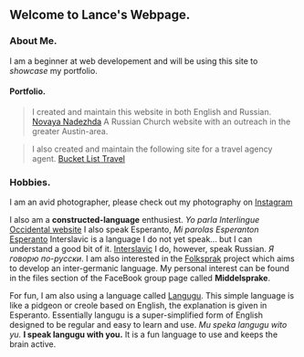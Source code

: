 ## Welcome to Lance's Webpage.

### About Me.

I am a beginner at web developement and will be using this site to *showcase* my portfolio.



#### Portfolio.

> I created and maintain this website in both English and Russian. [Novaya Nadezhda](http://www.novaya-nadezhda.com) A Russian Church website with an outreach in the greater Austin-area.

> I also created and maintain the following site for a travel agency agent. [Bucket List Travel](http://www.blt2020.tk)


### Hobbies.

I am an avid photographer, please check out my photography on [Instagram](https://www.instagram.com/lanceperry) 

I also am a **constructed-language** enthusiest. *Yo parla Interlingue* [Occidental website](https://occidental-lang.com/)
I also speak Esperanto, *Mi parolas Esperanton* [Esperanto](https://lernu.net/en) 
Interslavic is a language I do not yet speak... but I can understand a good bit of it. [Interslavic](http://steen.free.fr/interslavic/) I do, however, speak Russian. *Я говорю по-русски*. 
I am also interested in the [Folksprak](https://www.facebook.com/groups/folksprak/) project which aims to develop an inter-germanic language. My personal interest can be found in the files section of the FaceBook group page called **Middelsprake**.

For fun, I am also using a language called [Langugu](https://vanege.github.io/Langugu/). This simple language is like a pidgeon or creole based on English, the explanation is given in Esperanto. Essentially langugu is a super-simplified form of English designed to be regular and easy to learn and use. 
*Mu speka langugu wito yu.* **I speak langugu with you.** It is a fun language to use and keeps the brain active. 
